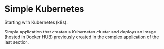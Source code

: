 # Simple Kubernetes

Starting with Kubernetes (k8s). 

Simple application that creates a Kubernetes cluster and deploys an image (hosted in Docker HUB) previously created in the [complex application](../05-complex/README.md) of the last section.
